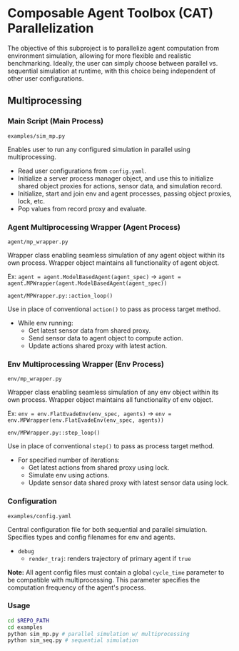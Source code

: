 # Composable Agent Toolbox (CAT) Parallelization
The objective of this subproject is to parallelize agent computation from environment simulation, allowing for more flexible and realistic benchmarking. Ideally, the user can simply choose between parallel vs. sequential simulation at runtime, with this choice being independent of other user configurations.

## Multiprocessing
### Main Script (Main Process)
```examples/sim_mp.py```

Enables user to run any configured simulation in parallel using multiprocessing.
- Read user configurations from ```config.yaml```.
- Initialize a server process manager object, and use this to initialize shared object proxies for actions, sensor data, and simulation record.
- Initialize, start and join env and agent processes, passing object proxies, lock, etc.
- Pop values from record proxy and evaluate.

### Agent Multiprocessing Wrapper (Agent Process)
```agent/mp_wrapper.py```

Wrapper class enabling seamless simulation of any agent object within its own process. Wrapper object maintains all functionality of agent object. 

Ex: ```agent = agent.ModelBasedAgent(agent_spec)``` -> ```agent = agent.MPWrapper(agent.ModelBasedAgent(agent_spec))```

```agent/MPWrapper.py::action_loop()```

Use in place of conventional ```action()``` to pass as process target method.
- While env running:
  - Get latest sensor data from shared proxy.
  - Send sensor data to agent object to compute action.
  - Update actions shared proxy with latest action.

### Env Multiprocessing Wrapper (Env Process)
```env/mp_wrapper.py```

Wrapper class enabling seamless simulation of any env object within its own process. Wrapper object maintains all functionality of env object.

Ex: ```env = env.FlatEvadeEnv(env_spec, agents)``` -> ```env = env.MPWrapper(env.FlatEvadeEnv(env_spec, agents))```

```env/MPWrapper.py::step_loop()```

Use in place of conventional ```step()``` to pass as process target method.
- For specified number of iterations:
  - Get latest actions from shared proxy using lock.
  - Simulate env using actions.
  - Update sensor data shared proxy with latest sensor data using lock.

### Configuration 
```examples/config.yaml```

Central configuration file for both sequential and parallel simulation. Specifies types and config filenames for env and agents.

- ```debug```
  - ```render_traj```: renders trajectory of primary agent if ```true```

**Note:** All agent config files must contain a global ```cycle_time``` parameter to be compatible with multiprocessing. This parameter specifies the computation frequency of the agent's process.

### Usage
```bash
cd $REPO_PATH
cd examples
python sim_mp.py # parallel simulation w/ multiprocessing
python sim_seq.py # sequential simulation
```
